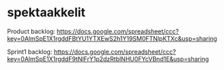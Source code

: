 spektaakkelit
=============

Product backlog: https://docs.google.com/spreadsheet/ccc?key=0AlmSpE1X1rgddFBtYU1YTXEwS2h1Y19SM0FTNlpKTXc&usp=sharing

Sprint1 backlog: https://docs.google.com/spreadsheet/ccc?key=0AlmSpE1X1rgddF9tNlFrY1p2dzRtblNHU0FYcVBnd1E&usp=sharing
